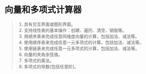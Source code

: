 # 向量和多项式计算器

>1. 具有交互界面或图形界面。
>2. 支持线性表的基本操作：创建、遍历、清空、销毁等。
>3. 用顺序表来完成任意同维度向量的计算，包括加法、减法等。
>4. 使用顺序表来完成任意一元多项式的计算，包括加法、减法等。
>5. 使用链表来完成任意一元多项式的计算，包括加法、减法等。
>6. 向量的夹角余弦值。
>7. 多项式的乘法。
>8. 多项式的导数(包括任意阶)。


